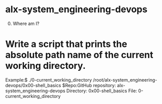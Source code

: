 # alx-system_engineering-devops
0. Where am I?
# Write a script that prints the absolute path name of the current working directory.
Example:$ ./0-current_working_directory
/root/alx-system_engineering-devops/0x00-shell_basics
$Repo:GitHub repository: alx-system_engineering-devops
Directory: 0x00-shell_basics
File: 0-current_working_directory
